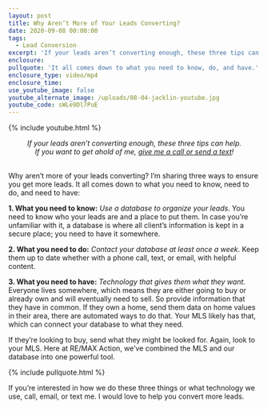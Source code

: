 ```yaml
---
layout: post
title: Why Aren’t More of Your Leads Converting?
date: 2020-09-08 00:00:00
tags:
  - Lead Conversion
excerpt: 'If your leads aren’t converting enough, these three tips can help.'
enclosure:
pullquote: 'It all comes down to what you need to know, do, and have.'
enclosure_type: video/mp4
enclosure_time:
use_youtube_image: false
youtube_alternate_image: /uploads/08-04-jacklin-youtube.jpg
youtube_code: sWLe9Dl7PuE
---
```


{% include youtube.html %}

<center><em>If your leads aren&rsquo;t converting enough, these three tips can help.<br />If you want to get ahold of me, <u><a href="tel:6306382600">give me a call or send a text</a></u>!</em></center>

<br>Why aren’t more of your leads converting? I’m sharing three ways to ensure you get more leads. It all comes down to what you need to know, need to do, and need to have:

**1\. What you need to know:** *Use a database to organize your leads*. You need to know who your leads are and a place to put them. In case you’re unfamiliar with it, a database is where all client’s information is kept in a secure place; you need to have it somewhere.

**2\. What you need to do:** *Contact your database at least once a week*. Keep them up to date whether with a phone call, text, or email, with helpful content.

**3\. What you need to have:** *Technology that gives them what they want*. Everyone lives somewhere, which means they are either going to buy or already own and will eventually need to sell. So provide information that they have in common. If they own a home, send them data on home values in their area, there are automated ways to do that. Your MLS likely has that, which can connect your database to what they need.

If they’re looking to buy, send what they might be looked for. Again, look to your MLS. Here at RE/MAX Action, we’ve combined the MLS and our database into one powerful tool.

{% include pullquote.html %}

If you’re interested in how we do these three things or what technology we use, call, email, or text me. I would love to help you convert more leads.